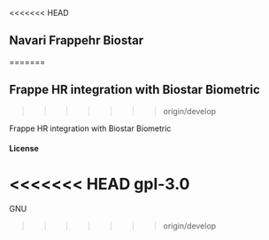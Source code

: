 <<<<<<< HEAD
## Navari Frappehr Biostar
=======
## Frappe HR integration with Biostar Biometric
>>>>>>> origin/develop

Frappe HR integration with Biostar Biometric

#### License

<<<<<<< HEAD
gpl-3.0
=======
GNU
>>>>>>> origin/develop
